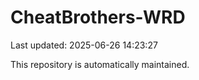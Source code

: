 # CheatBrothers-WRD

Last updated: 2025-06-26 14:23:27

This repository is automatically maintained.
